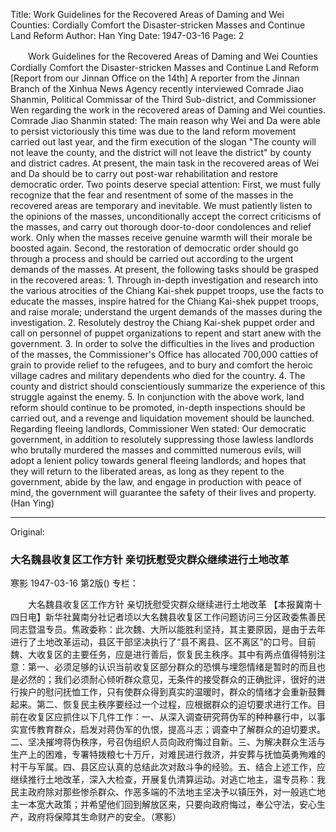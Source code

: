 Title: Work Guidelines for the Recovered Areas of Daming and Wei Counties: Cordially Comfort the Disaster-stricken Masses and Continue Land Reform
Author: Han Ying
Date: 1947-03-16
Page: 2

　　Work Guidelines for the Recovered Areas of Daming and Wei Counties
    Cordially Comfort the Disaster-stricken Masses and Continue Land Reform
    [Report from our Jinnan Office on the 14th] A reporter from the Jinnan Branch of the Xinhua News Agency recently interviewed Comrade Jiao Shanmin, Political Commissar of the Third Sub-district, and Commissioner Wen regarding the work in the recovered areas of Daming and Wei counties. Comrade Jiao Shanmin stated: The main reason why Wei and Da were able to persist victoriously this time was due to the land reform movement carried out last year, and the firm execution of the slogan "The county will not leave the county, and the district will not leave the district" by county and district cadres. At present, the main task in the recovered areas of Wei and Da should be to carry out post-war rehabilitation and restore democratic order. Two points deserve special attention: First, we must fully recognize that the fear and resentment of some of the masses in the recovered areas are temporary and inevitable. We must patiently listen to the opinions of the masses, unconditionally accept the correct criticisms of the masses, and carry out thorough door-to-door condolences and relief work. Only when the masses receive genuine warmth will their morale be boosted again. Second, the restoration of democratic order should go through a process and should be carried out according to the urgent demands of the masses. At present, the following tasks should be grasped in the recovered areas: 1. Through in-depth investigation and research into the various atrocities of the Chiang Kai-shek puppet troops, use the facts to educate the masses, inspire hatred for the Chiang Kai-shek puppet troops, and raise morale; understand the urgent demands of the masses during the investigation. 2. Resolutely destroy the Chiang Kai-shek puppet order and call on personnel of puppet organizations to repent and start anew with the government. 3. In order to solve the difficulties in the lives and production of the masses, the Commissioner's Office has allocated 700,000 catties of grain to provide relief to the refugees, and to bury and comfort the heroic village cadres and military dependents who died for the country. 4. The county and district should conscientiously summarize the experience of this struggle against the enemy. 5. In conjunction with the above work, land reform should continue to be promoted, in-depth inspections should be carried out, and a revenge and liquidation movement should be launched. Regarding fleeing landlords, Commissioner Wen stated: Our democratic government, in addition to resolutely suppressing those lawless landlords who brutally murdered the masses and committed numerous evils, will adopt a lenient policy towards general fleeing landlords; and hopes that they will return to the liberated areas, as long as they repent to the government, abide by the law, and engage in production with peace of mind, the government will guarantee the safety of their lives and property. (Han Ying)



<hr /> 

Original: 


### 大名魏县收复区工作方针  亲切抚慰受灾群众继续进行土地改革
寒影
1947-03-16
第2版()
专栏：

　　大名魏县收复区工作方针
    亲切抚慰受灾群众继续进行土地改革
    【本报冀南十四日电】新华社冀南分社记者顷以大名魏县收复区工作问题访问三分区政委焦善民同志暨温专员。焦政委称：此次魏、大所以能胜利坚持，其主要原因，是由于去年进行了土地改革运动，县区干部坚决执行了“县不离县、区不离区”的口号。目前魏、大收复区的主要任务，应是进行善后，恢复民主秩序。其中有两点值得特别注意：第一、必须足够的认识当前收复区部分群众的恐惧与埋怨情绪是暂时的而且也是必然的；我们必须耐心倾听群众意见，无条件的接受群众的正确批评，很好的进行挨户的慰问抚恤工作，只有使群众得到真实的温暖时，群众的情绪才会重新鼓舞起来。第二、恢复民主秩序要经过一个过程，应根据群众的迫切要求进行工作。目前在收复区应抓住以下几件工作：一、从深入调查研究蒋伪军的种种暴行中，以事实宣传教育群众，启发对蒋伪军的仇恨，提高斗志；调查中了解群众的迫切要求。二、坚决摧垮蒋伪秩序，号召伪组织人员向政府悔过自新。三、为解决群众生活与生产上的困难，专署特拨粮七十万斤，对难民进行救济，并安葬与抚恤英勇殉难的村干与军属。四、县区应认真的总结此次对敌斗争的经验。五、结合上述工作，应继续推行土地改革，深入大检查，开展复仇清算运动。对逃亡地主，温专员称：我民主政府除对那些惨杀群众、作恶多端的不法地主坚决予以镇压外，对一般逃亡地主一本宽大政策；并希望他们回到解放区来，只要向政府悔过，奉公守法，安心生产，政府将保障其生命财产的安全。（寒影）
